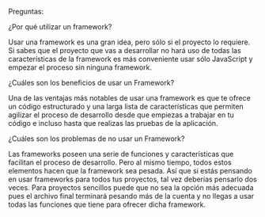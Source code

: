 Preguntas:

¿Por qué utilizar un framework?

Usar una framework es una gran idea, pero sólo si el proyecto lo requiere. Si sabes que el proyecto que vas a desarrollar no hará uso de todas las características de la framework es más conveniente usar sólo JavaScript y empezar el proceso sin ninguna framework.

¿Cuáles son los beneficios de usar un Framework?

Una de las ventajas más notables de usar una framework es que te ofrece un código estructurado y una larga lista de características que permiten agilizar el proceso de desarrollo desde que empiezas a trabajar en tu código e incluso hasta que realizas las pruebas de la aplicación.

¿Cuáles son los problemas de no usar un Framework?

Las frameworks poseen una serie de funciones y características que facilitan el proceso de desarrollo. Pero al mismo tiempo, todos estos elementos hacen que la framework sea pesada. Así que si estás pensando en usar frameworks para todos tus proyectos, tal vez deberías pensarlo dos veces. Para proyectos sencillos puede que no sea la opción más adecuada pues el archivo final terminará pesando más de la cuenta y no llegas a usar todas las funciones que tiene para ofrecer dicha framework.